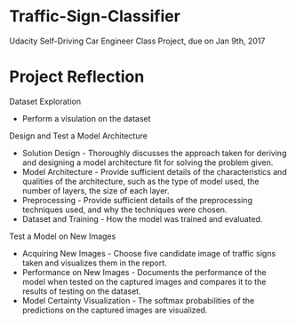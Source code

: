 # Traffic-Sign-Classifier
Udacity Self-Driving Car Engineer Class Project, due on Jan 9th, 2017

# Project Reflection
Dataset Exploration
* Perform a visulation on the dataset

Design and Test a Model Architecture
* Solution Design - Thoroughly discusses the approach taken for deriving and designing a model architecture fit for solving the problem given.
* Model Architecture - Provide sufficient details of the characteristics and qualities of the architecture, such as the type of model used, the number of layers, the size of each layer. 
* Preprocessing - Provide sufficient details of the preprocessing techniques used, and why the techniques were chosen.
* Dataset and Training - How the model was trained and evaluated. 

Test a Model on New Images
* Acquiring New Images - Choose five candidate image of traffic signs taken and visualizes them in the report.
* Performance on New Images - Documents the performance of the model when tested on the captured images and compares it to the results of testing on the dataset.
* Model Certainty Visualization - The softmax probabilities of the predictions on the captured images are visualized. 
